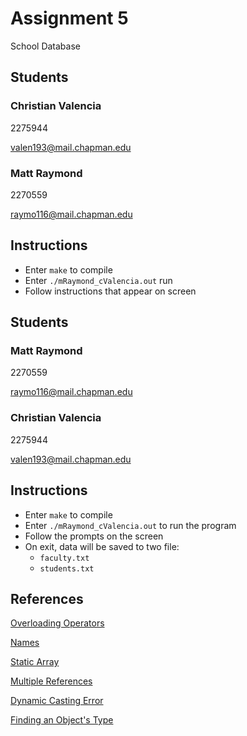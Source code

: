 # Assignment 5
School Database

## Students
### Christian Valencia
2275944

valen193@mail.chapman.edu
### Matt Raymond
2270559

raymo116@mail.chapman.edu


## Instructions
- Enter `make` to compile
- Enter `./mRaymond_cValencia.out` run
- Follow instructions that appear on screen

## Students
### Matt Raymond
2270559

raymo116@mail.chapman.edu

### Christian Valencia
2275944

valen193@mail.chapman.edu

## Instructions
- Enter `make` to compile
- Enter `./mRaymond_cValencia.out` to run the program
- Follow the prompts on the screen
- On exit, data will be saved to two file:
  - `faculty.txt`
  - `students.txt`

## References
[Overloading Operators](https://www.tutorialspoint.com/cplusplus/relational_operators_overloading.htm)

[Names](https://en.wikipedia.org/wiki/Cthulhu_Mythos_deities)

[Static Array](https://stackoverflow.com/questions/11367141/how-to-declare-and-initialize-a-static-const-array-as-a-class-member)

[Multiple References](https://stackoverflow.com/questions/18914122/multiple-definitions-error-in-c-and-solution-to-solve-this-issue)

[Dynamic Casting Error](https://stackoverflow.com/questions/17129728/error-cannot-dynamic-cast-target-is-not-pointer-or-reference)

[Finding an Object's Type](https://stackoverflow.com/questions/351845/finding-the-type-of-an-object-in-c)
